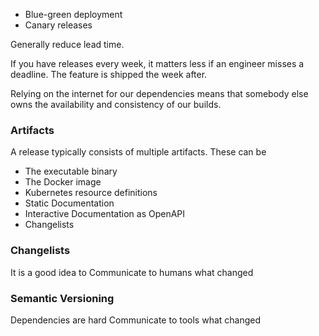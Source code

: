   - Blue-green deployment
  - Canary releases


Generally reduce lead time.

If you have releases every week, it matters less if an engineer misses a deadline. The feature is shipped the week after.


Relying on the internet for our dependencies means that somebody else owns the availability and consistency of our builds.


### Artifacts

A release typically consists of multiple artifacts. These can be

- The executable binary
- The Docker image
- Kubernetes resource definitions
- Static Documentation
- Interactive Documentation as OpenAPI
- Changelists

### Changelists

It is a good idea to
Communicate to humans what changed

### Semantic Versioning

Dependencies are hard
Communicate to tools what changed
